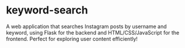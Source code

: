 # keyword-search
A web application that searches Instagram posts by username and keyword, using Flask for the backend and HTML/CSS/JavaScript for the frontend. Perfect for exploring user content efficiently!
